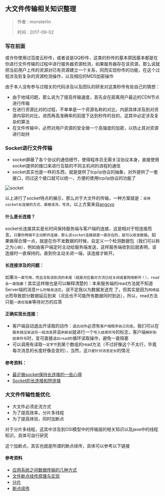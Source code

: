 ## 大文件传输相关知识整理
> 作者 : monsterlin
>
> 时间 : 2017-09-02

### 写在前面

或许你使用过百度云秒传，或者说是QQ秒传，这类的秒传的基本原因基本都是在你进行文件传输的过程中进行服务器资源检测，如果服务器存在该资源，那么说就把当前用户上传的资源对已有资源建立一个关系，同而实现秒传的功能，在这个过程涉及到复杂的资源检测操作，以及相应的MD5加密操作

由于本人没有参与过相关的代码涉及以及团队的研发对这类秒传有些自己的猜想：
- 由于地域问题，那么说为了提高传输速度，首先会在距离用户最近的CDN节点进行传输
- 在进行资源比对的过程，不单单是一个资源名称的对比，内部具体涉及到对资源内容的对比，进而再高准确率的前提下达到秒传的目的，这其中必定涉及复杂的算法
- 在文件传输中，必然对用户资源的安全做一个高强度的加密，以防止其对资源进行劫持

### Socket进行文件传输

-  socket屏蔽了各个协议的通信细节，使得程序员无需关注协议本身，直接使用socket提供的接口来进行互联的不同主机间的进程的通信
-  socket其实也是一样的东西，就是提供了tcp/ip协议的抽象，对外提供了一套接口，同过这个接口就可以统一、方便的使用tcp/ip协议的功能了

![socket](http://images2015.cnblogs.com/blog/733402/201601/733402-20160106213656075-1895373856.png)

以上进行了socket特点的展示，那么对于大文件的传输，一种方案就是：`采用socket长连接的方式，直接读流，写流`，以上方案来自[angcyo](https://github.com/angcyo)

#### 什么是长连接？

socket长连接其实是长时间保持服务端与客户端的连接，这是相对于短连接而言。`只要你两端不主动断开连接，那么该socket连接就是一直存在的，就可以收发数据`。如果做得合理一点，就是在你不发数据的时候，自定义一个检测数据包（我们可以称之为`心跳`），例如由客户端定时主动给服务端发送，这样服务端收到后就表明，该连接时一直保持的。直到你主动关闭一端，该连接才断开。

#### 长连接涉及的问题：

如果`流一直可用，而且没有读到流的末尾（就是对应着对方流已经关闭或者网络断开！），read会一直阻塞`！其实这样做也是可以解释清楚的：本来服务端的read方法就不知道Server端的消息`什么时候发送完`，说不定我以为数据发送完 了，但其实是因为`网络延迟`而导致部分数据延后到来（况且也不可能所有数据同时到达），所以，read方法只能`一直在阻塞`等待对方的应答

#### 正确实现长连接：

- 客户端自动退出开读取的动作：`退出动作`必须有`客户端程序自己完成`，我们可以在`服务端没发送完一段消息`并且`刷新前`就进行一个`写入结束符号`的标志，客户端`解析到结束符号`时，变可直接`退出read的`循环读取操作，避免一直阻塞
- 可以调用有读取`一定字节`到某个数组的read方法（不过好像这个不太行，毕竟每次消息的长度好像会变的），当然，这`只是针对消息定长`的情况

#### 参考资料：
- [最近做socket保持长连接的一些心得](http://blog.csdn.net/arvinstudy/article/details/8625523)
- [Socket的长连接和短连接](http://www.cnblogs.com/lcplcpjava/p/6581179.html)

### 大文件传输性能优化

- 大文件必须走流方式
- 为了提高效率，分片多线程
- 为了提高体验，同时加断点

对于分片多线程，这其中涉及到OSI模型中的传输层的相关知识以及java中的线程知识，具体可自行研究

这个加断点，其实也就是所谓的断点续传，具体可以参考以下链接

#### 参考资料
- [应用系统之间数据传输的几种方式](http://www.cnblogs.com/aigongsi/archive/2012/04/26/2413646.html)
- [文件断点续传原理与实现](http://blog.csdn.net/zdy0_2004/article/details/41814651)
- [分片](https://baike.baidu.com/item/%E5%88%86%E7%89%87/13677994?fr=aladdin)
- [断点续传](https://baike.baidu.com/item/%E6%96%AD%E7%82%B9%E7%BB%AD%E4%BC%A0)
